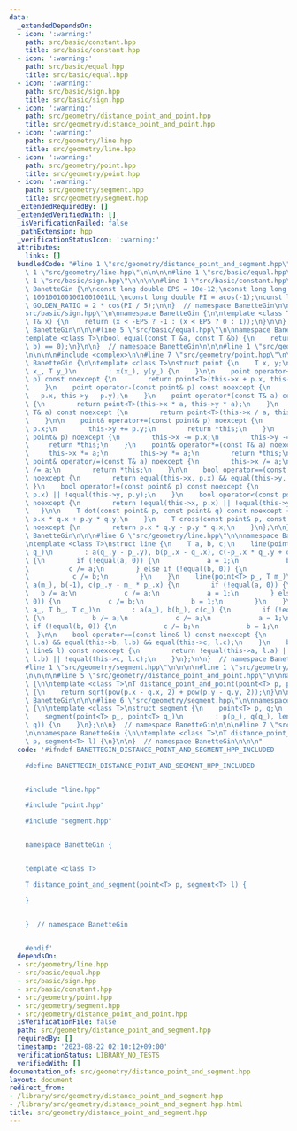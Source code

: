 ```yaml
---
data:
  _extendedDependsOn:
  - icon: ':warning:'
    path: src/basic/constant.hpp
    title: src/basic/constant.hpp
  - icon: ':warning:'
    path: src/basic/equal.hpp
    title: src/basic/equal.hpp
  - icon: ':warning:'
    path: src/basic/sign.hpp
    title: src/basic/sign.hpp
  - icon: ':warning:'
    path: src/geometry/distance_point_and_point.hpp
    title: src/geometry/distance_point_and_point.hpp
  - icon: ':warning:'
    path: src/geometry/line.hpp
    title: src/geometry/line.hpp
  - icon: ':warning:'
    path: src/geometry/point.hpp
    title: src/geometry/point.hpp
  - icon: ':warning:'
    path: src/geometry/segment.hpp
    title: src/geometry/segment.hpp
  _extendedRequiredBy: []
  _extendedVerifiedWith: []
  _isVerificationFailed: false
  _pathExtension: hpp
  _verificationStatusIcon: ':warning:'
  attributes:
    links: []
  bundledCode: "#line 1 \"src/geometry/distance_point_and_segment.hpp\"\n\n\n\n#line\
    \ 1 \"src/geometry/line.hpp\"\n\n\n\n#line 1 \"src/basic/equal.hpp\"\n\n\n\n#line\
    \ 1 \"src/basic/sign.hpp\"\n\n\n\n#line 1 \"src/basic/constant.hpp\"\n\n\n\nnamespace\
    \ BanetteGin {\n\nconst long double EPS = 10e-12;\nconst long long int LINF =\
    \ 1001001001001001001LL;\nconst long double PI = acos(-1);\nconst long double\
    \ GOLDEN_RATIO = 2 * cos(PI / 5);\n\n}  // namespace BanetteGin\n\n\n#line 5 \"\
    src/basic/sign.hpp\"\n\nnamespace BanetteGin {\n\ntemplate <class T>\nint sign(const\
    \ T& x) {\n    return (x < -EPS ? -1 : (x < EPS ? 0 : 1));\n}\n\n}  // namespace\
    \ BanetteGin\n\n\n#line 5 \"src/basic/equal.hpp\"\n\nnamespace BanetteGin {\n\n\
    template <class T>\nbool equal(const T &a, const T &b) {\n    return (sign(a -\
    \ b) == 0);\n}\n\n}  // namespace BanetteGin\n\n\n#line 1 \"src/geometry/point.hpp\"\
    \n\n\n\n#include <complex>\n\n#line 7 \"src/geometry/point.hpp\"\n\nnamespace\
    \ BanetteGin {\n\ntemplate <class T>\nstruct point {\n    T x, y;\n    point(T\
    \ x_, T y_)\n        : x(x_), y(y_) {\n    }\n\n    point operator+(const point&\
    \ p) const noexcept {\n        return point<T>(this->x + p.x, this->y + p.y);\n\
    \    }\n    point operator-(const point& p) const noexcept {\n        return point<T>(this->x\
    \ - p.x, this->y - p.y);\n    }\n    point operator*(const T& a) const noexcept\
    \ {\n        return point<T>(this->x * a, this->y * a);\n    }\n    point operator/(const\
    \ T& a) const noexcept {\n        return point<T>(this->x / a, this->y / a);\n\
    \    }\n\n    point& operator+=(const point& p) noexcept {\n        this->x +=\
    \ p.x;\n        this->y += p.y;\n        return *this;\n    }\n    point& operator-=(const\
    \ point& p) noexcept {\n        this->x -= p.x;\n        this->y -= p.y;\n   \
    \     return *this;\n    }\n    point& operator*=(const T& a) noexcept {\n   \
    \     this->x *= a;\n        this->y *= a;\n        return *this;\n    }\n   \
    \ point& operator/=(const T& a) noexcept {\n        this->x /= a;\n        this->y\
    \ /= a;\n        return *this;\n    }\n\n    bool operator==(const point& p) const\
    \ noexcept {\n        return equal(this->x, p.x) && equal(this->y, p.y);\n   \
    \ }\n    bool operator!=(const point& p) const noexcept {\n        return !equal(this->x,\
    \ p.x) || !equal(this->y, p.y);\n    }\n    bool operator<(const point& p) const\
    \ noexcept {\n        return !equal(this->x, p.x) || !equal(this->y, p.y);\n \
    \   }\n\n    T dot(const point& p, const point& q) const noexcept {\n        return\
    \ p.x * q.x + p.y * q.y;\n    }\n    T cross(const point& p, const point& q) const\
    \ noexcept {\n        return p.x * q.y - p.y * q.x;\n    }\n};\n\n}  // namespace\
    \ BanetteGin\n\n\n#line 6 \"src/geometry/line.hpp\"\n\nnamespace BanetteGin {\n\
    \ntemplate <class T>\nstruct line {\n    T a, b, c;\n    line(point<T> p_, point<T>\
    \ q_)\n        : a(q_.y - p_.y), b(p_.x - q_.x), c(-p_.x * q_.y + q_.x * p_.y)\
    \ {\n        if (!equal(a, 0)) {\n            a = 1;\n            b /= a;\n  \
    \          c /= a;\n        } else if (!equal(b, 0)) {\n            b = 1;\n \
    \           c /= b;\n        }\n    }\n    line(point<T> p_, T m_)\n        :\
    \ a(m_), b(-1), c(p_.y - m_ * p_.x) {\n        if (!equal(a, 0)) {\n         \
    \   b /= a;\n            c /= a;\n            a = 1;\n        } else if (!equal(b,\
    \ 0)) {\n            c /= b;\n            b = 1;\n        }\n    }\n    line(T\
    \ a_, T b_, T c_)\n        : a(a_), b(b_), c(c_) {\n        if (!equal(a, 0))\
    \ {\n            b /= a;\n            c /= a;\n            a = 1;\n        } else\
    \ if (!equal(b, 0)) {\n            c /= b;\n            b = 1;\n        }\n  \
    \  }\n\n    bool operator==(const line& l) const noexcept {\n        return equal(this->a,\
    \ l.a) && equal(this->b, l.b) && equal(this->c, l.c);\n    }\n    bool operator!=(const\
    \ line& l) const noexcept {\n        return !equal(this->a, l.a) || !equal(this->b,\
    \ l.b) || !equal(this->c, l.c);\n    }\n};\n\n}  // namespace BanetteGin\n\n\n\
    #line 1 \"src/geometry/segment.hpp\"\n\n\n\n#line 1 \"src/geometry/distance_point_and_point.hpp\"\
    \n\n\n\n#line 5 \"src/geometry/distance_point_and_point.hpp\"\n\nnamespace BanetteGin\
    \ {\n\ntemplate <class T>\nT distance_point_and_point(point<T> p, point<T> q)\
    \ {\n    return sqrt(pow(p.x - q.x, 2) + pow(p.y - q.y, 2));\n}\n\n}  // namespace\
    \ BanetteGin\n\n\n#line 6 \"src/geometry/segment.hpp\"\n\nnamespace BanetteGin\
    \ {\n\ntemplate <class T>\nstruct segment {\n    point<T> p, q;\n    T length;\n\
    \    segment(point<T> p_, point<T> q_)\n        : p(p_), q(q_), length(distance_between_point_and_point(p,\
    \ q)) {\n    }\n};\n\n}  // namespace BanetteGin\n\n\n#line 7 \"src/geometry/distance_point_and_segment.hpp\"\
    \n\nnamespace BanetteGin {\n\ntemplate <class T>\nT distance_point_and_segment(point<T>\
    \ p, segment<T> l) {\n}\n\n}  // namespace BanetteGin\n\n\n"
  code: '#ifndef BANETTEGIN_DISTANCE_POINT_AND_SEGMENT_HPP_INCLUDED

    #define BANETTEGIN_DISTANCE_POINT_AND_SEGMENT_HPP_INCLUDED


    #include "line.hpp"

    #include "point.hpp"

    #include "segment.hpp"


    namespace BanetteGin {


    template <class T>

    T distance_point_and_segment(point<T> p, segment<T> l) {

    }


    }  // namespace BanetteGin


    #endif'
  dependsOn:
  - src/geometry/line.hpp
  - src/basic/equal.hpp
  - src/basic/sign.hpp
  - src/basic/constant.hpp
  - src/geometry/point.hpp
  - src/geometry/segment.hpp
  - src/geometry/distance_point_and_point.hpp
  isVerificationFile: false
  path: src/geometry/distance_point_and_segment.hpp
  requiredBy: []
  timestamp: '2023-08-22 02:10:12+09:00'
  verificationStatus: LIBRARY_NO_TESTS
  verifiedWith: []
documentation_of: src/geometry/distance_point_and_segment.hpp
layout: document
redirect_from:
- /library/src/geometry/distance_point_and_segment.hpp
- /library/src/geometry/distance_point_and_segment.hpp.html
title: src/geometry/distance_point_and_segment.hpp
---
```

